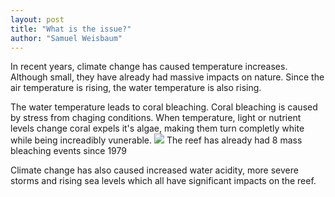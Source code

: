 ```yaml
---
layout: post
title: "What is the issue?"
author: "Samuel Weisbaum"
---
```


In recent years, climate change has caused temperature increases. Although small, they have already had massive impacts on nature. Since the air temperature is rising, the water temperature is also rising. 

The water temperature leads to coral bleaching. Coral bleaching is caused by stress from chaging conditions. When temperature, light or nutrient levels change coral expels it's algae, making them turn completly white while being increadibly vunerable.
![](https://oceanservice.noaa.gov/facts/coralbleaching-large.jpg)
The reef has already had 8 mass bleaching events since 1979

Climate change has also caused increased water acidity, more severe storms and rising sea levels which all have significant impacts on the reef.



